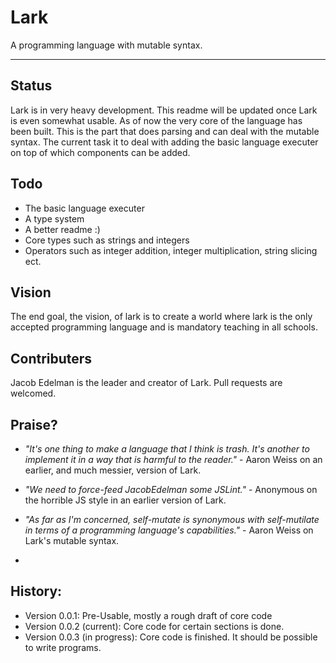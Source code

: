 # Lark
A programming language with mutable syntax.
______
## Status

Lark is in very heavy development. This readme will be updated once Lark is even somewhat usable. As of now the very core of the language has been built. This is the part that does parsing and can deal with the mutable syntax. The current task it to deal with adding the basic language executer on top of which components can be added.

## Todo
- The basic language executer
- A type system
- A better readme :)
- Core types such as strings and integers
- Operators such as integer addition, integer multiplication, string slicing ect.

## Vision
The end goal, the vision, of lark is to create a world where lark is the only accepted programming language and is mandatory teaching in all schools.


## Contributers
Jacob Edelman is the leader and creator of Lark. Pull requests are welcomed.

## Praise?

- _"It's one thing to make a language that I think is trash. It's another to implement it in a way that is harmful to the reader."_ - Aaron Weiss on an earlier, and much messier, version of Lark.

- _"We need to force-feed JacobEdelman some JSLint."_ - Anonymous on the horrible JS style in an earlier version of Lark.

-  _"As far as I'm concerned, self-mutate is synonymous with self-mutilate in terms of a programming language's capabilities."_ - Aaron Weiss on Lark's mutable syntax.
-  
## History:
- Version 0.0.1: Pre-Usable, mostly a rough draft of core code
- Version 0.0.2 (current): Core code for certain sections is done.
- Version 0.0.3 (in progress): Core code is finished. It should be possible to write programs.
